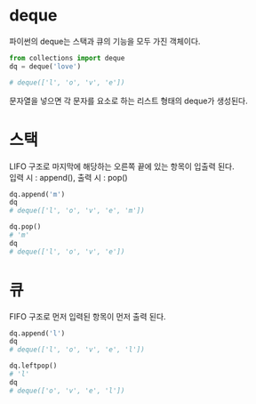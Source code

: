 # deque  
파이썬의 deque는 스택과 큐의 기능을 모두 가진 객체이다.  
```python  
from collections import deque
dq = deque('love')

# deque(['l', 'o', 'v', 'e'])
```  
문자열을 넣으면 각 문자를 요소로 하는 리스트 형태의 deque가 생성된다.  

# 스택  
LIFO 구조로 마지막에 해당하는 오른쪽 끝에 있는 항목이 입출력 된다.  
입력 시 : append(), 출력 시 : pop()
```python  
dq.append('m')
dq
# deque(['l', 'o', 'v', 'e', 'm'])
```  
```python
dq.pop()
# 'm'
dq
# deque(['l', 'o', 'v', 'e'])
```  

# 큐  
FIFO 구조로 먼저 입력된 항목이 먼저 출력 된다.
```python  
dq.append('l')
dq
# deque(['l', 'o', 'v', 'e', 'l'])
```  
```python  
dq.leftpop()
# 'l'
dq
# deque(['o', 'v', 'e', 'l'])
```  
